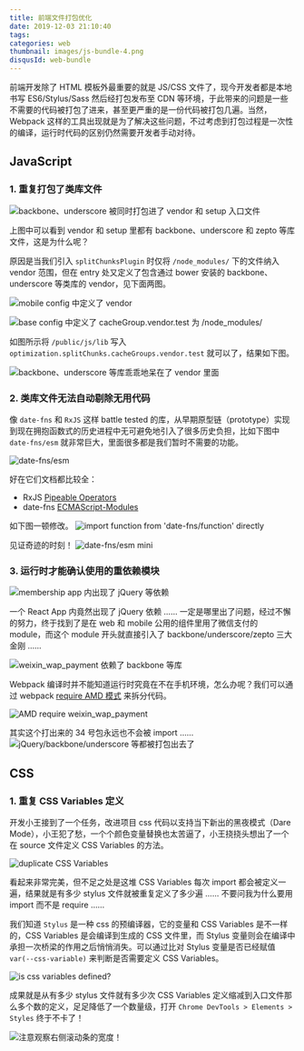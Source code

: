 ```yaml
---
title: 前端文件打包优化
date: 2019-12-03 21:10:40
tags:
categories: web
thumbnail: images/js-bundle-4.png
disqusId: web-bundle
---
```


前端开发除了 HTML 模板外最重要的就是 JS/CSS 文件了，现今开发者都是本地书写 ES6/Stylus/Sass 然后经打包发布至 CDN 等环境，于此带来的问题是一些不需要的代码被打包了进来，甚至更严重的是一份代码被打包几遍。当然，Webpack 这样的工具出现就是为了解决这些问题，不过考虑到打包过程是一次性的编译，运行时代码的区别仍然需要开发者手动对待。

## JavaScript

### 1. 重复打包了类库文件

![backbone、underscore 被同时打包进了 vendor 和 setup 入口文件](/blog/images/js-bundle-1.png)

上图中可以看到 vendor 和 setup 里都有 backbone、underscore 和 zepto 等库文件，这是为什么呢？

原因是当我们引入 `splitChunksPlugin` 时仅将 `/node_modules/` 下的文件纳入 vendor 范围，但在 entry 处又定义了包含通过 bower 安装的 backbone、underscore 等类库的 vendor，见下面两图。 

![mobile config 中定义了 vendor](/blog/images/js-bundle-2.png)

![base config 中定义了 cacheGroup.vendor.test 为 /node_modules/](/blog/images/js-bundle-3.png)

如图所示将 `/public/js/lib` 写入 `optimization.splitChunks.cacheGroups.vendor.test` 就可以了，结果如下图。

![backbone、underscore 等库乖乖地呆在了 vendor 里面](/blog/images/js-bundle-4.png)

### 2. 类库文件无法自动剔除无用代码

像 `date-fns` 和 `RxJS` 这样 battle tested 的库，从早期原型链（prototype）实现到现在拥抱函数式的历史进程中无可避免地引入了很多历史负担，比如下图中 `date-fns/esm` 就非常巨大，里面很多都是我们暂时不需要的功能。

![date-fns/esm](/blog/images/js-bundle-5.png)

好在它们文档都比较全：

- RxJS [Pipeable Operators](https://github.com/ReactiveX/rxjs/blob/865b7d36c1fc59d065072e7026e959c3a0e01ce7/doc/pipeable-operators.md#build-and-treeshaking)
- date-fns [ECMAScript-Modules](https://date-fns.org/v2.0.0-alpha.7/docs/ECMAScript-Modules)

如下图一顿修改。
![import function from 'date-fns/function' directly](/blog/images/js-bundle-7.png)

见证奇迹的时刻！
![date-fns/esm mini](/blog/images/js-bundle-6.png)

### 3. 运行时才能确认使用的重依赖模块

![membership app 内出现了 jQuery 等依赖](/blog/images/js-bundle-8.png)

一个 React App 内竟然出现了 jQuery 依赖 …… 一定是哪里出了问题，经过不懈的努力，终于找到了是在 web 和 mobile 公用的组件里用了微信支付的 module，而这个 module 开头就直接引入了 backbone/underscore/zepto 三大金刚 ……

![weixin_wap_payment 依赖了 backbone 等库](/blog/images/js-bundle-11.png)

Webpack 编译时并不能知道运行时究竟在不在手机环境，怎么办呢？我们可以通过 webpack [require AMD 模式](https://webpack.js.org/api/module-methods/#require-amd-version) 来拆分代码。

![AMD require weixin_wap_payment](/blog/images/js-bundle-10.png)

其实这个打出来的 34 号包永远也不会被 import ……
![jQuery/backbone/underscore 等都被打包出去了](/blog/images/js-bundle-9.png)

## CSS

### 1. 重复 CSS Variables 定义

开发小王接到了一个任务，改进项目 css 代码以支持当下新出的黑夜模式（Dare Mode），小王犯了愁，一个个颜色变量替换也太苦逼了，小王挠挠头想出了一个在 source 文件定义 CSS Variables 的方法。

![duplicate CSS Variables](/blog/images/css-bundle-1.png)

看起来非常完美，但不足之处是这堆 CSS Variables 每次 import 都会被定义一遍，结果就是有多少 stylus 文件就被重复定义了多少遍 …… 不要问我为什么要用 import 而不是 require ……

我们知道 `Stylus` 是一种 css 的预编译器，它的变量和 CSS Variables 是不一样的，CSS Variables 是会编译到生成的 CSS 文件里，而 Stylus 变量则会在编译中承担一次桥梁的作用之后悄悄消失。可以通过比对 Stylus 变量是否已经赋值 `var(--css-variable)` 来判断是否需要定义 CSS Variables。

![is css variables defined?](/blog/images/css-bundle-3.png)

成果就是从有多少 stylus 文件就有多少次 CSS Variables 定义缩减到入口文件那么多个数的定义，足足降低了一个数量级，打开 `Chrome DevTools > Elements > Styles` 终于不卡了！

![注意观察右侧滚动条的宽度！](/blog/images/css-bundle-2.png)
